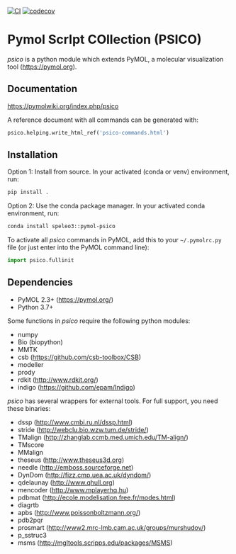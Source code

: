[![CI](https://github.com/speleo3/pymol-psico/workflows/CI/badge.svg)](https://github.com/speleo3/pymol-psico/actions)
[![codecov](https://codecov.io/gh/speleo3/pymol-psico/branch/master/graph/badge.svg)](https://codecov.io/gh/speleo3/pymol-psico)

# Pymol ScrIpt COllection (PSICO)

*psico* is a python module which extends PyMOL, a molecular visualization
tool (https://pymol.org).

## Documentation

https://pymolwiki.org/index.php/psico

A reference document with all commands can be generated with:

```python
psico.helping.write_html_ref('psico-commands.html')
```

## Installation

Option 1: Install from source. In your activated (conda or venv) environment, run:

```sh
pip install .
```

Option 2: Use the conda package manager. In your activated conda environment, run:

```sh
conda install speleo3::pymol-psico
```

To activate all *psico* commands in PyMOL, add this to your `~/.pymolrc.py`
file (or just enter into the PyMOL command line):

```python
import psico.fullinit
```

## Dependencies

* PyMOL 2.3+ (https://pymol.org/)
* Python 3.7+

Some functions in *psico* require the following python modules:

* numpy
* Bio (biopython)
* MMTK
* csb (https://github.com/csb-toolbox/CSB)
* modeller
* prody
* rdkit (http://www.rdkit.org/)
* indigo (https://github.com/epam/Indigo)

*psico* has several wrappers for external tools. For full support, you need
these binaries:

* dssp (http://www.cmbi.ru.nl/dssp.html)
* stride (http://webclu.bio.wzw.tum.de/stride/)
* TMalign (http://zhanglab.ccmb.med.umich.edu/TM-align/)
* TMscore
* MMalign
* theseus (http://www.theseus3d.org)
* needle (http://emboss.sourceforge.net)
* DynDom (http://fizz.cmp.uea.ac.uk/dyndom/)
* qdelaunay (http://www.qhull.org)
* mencoder (http://www.mplayerhq.hu)
* pdbmat (http://ecole.modelisation.free.fr/modes.html)
* diagrtb
* apbs (http://www.poissonboltzmann.org/)
* pdb2pqr
* prosmart (http://www2.mrc-lmb.cam.ac.uk/groups/murshudov/)
* p_sstruc3
* msms (http://mgltools.scripps.edu/packages/MSMS)

